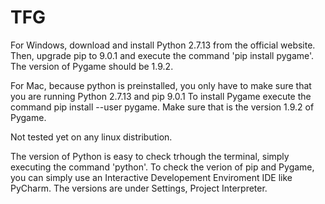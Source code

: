 # TFG

For Windows, download and install Python 2.7.13 from the official website. Then, upgrade pip to 9.0.1 
and execute the command 'pip install pygame'. The version of Pygame should be 1.9.2.

For Mac, because python is preinstalled, you only have to make sure that you are running Python 2.7.13 and pip 9.0.1
To install Pygame execute the command pip install --user pygame. Make sure that is the version 1.9.2 of Pygame. 

Not tested yet on any linux distribution.

The version of Python is easy to check trhough the terminal, simply executing the command 'python'. To check the
verion of pip and Pygame, you can simply use an Interactive Developement Enviroment IDE like PyCharm. The versions are 
under Settings, Project Interpreter.
